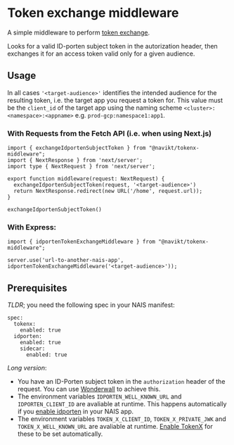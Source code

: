# Token exchange middleware

A simple middleware to perform [token exchange](https://doc.nais.io/security/auth/tokenx/?h=tokenx). 

Looks for a valid ID-porten subject token in the autorization header, then exchanges it for an access token valid only for a given audience. 

## Usage

In all cases `'<target-audience>'` identifies the intended audience for the resulting token, i.e. the target app you request a token for. This value must be the `client_id` of the target app using the naming scheme `<cluster>:<namespace>:<appname>` e.g. `prod-gcp:namespace1:app1`.

### With Requests from the Fetch API (i.e. when using Next.js)
```
import { exchangeIdportenSubjectToken } from "@navikt/tokenx-middleware";
import { NextResponse } from 'next/server';
import type { NextRequest } from 'next/server';
 
export function middleware(request: NextRequest) {
  exchangeIdportenSubjectToken(request, '<target-audience>')
  return NextResponse.redirect(new URL('/home', request.url));
}

exchangeIdportenSubjectToken()
```

### With Express:
```
import { idportenTokenExchangeMiddleware } from "@navikt/tokenx-middleware";

server.use('url-to-another-nais-app', idportenTokenExchangeMiddleware('<target-audience>'));
```

## Prerequisites
*TLDR*; you need the following spec in your NAIS manifest: 
```
spec:
  tokenx:
    enabled: true
  idporten:
    enabled: true
    sidecar:
      enabled: true
```

*Long version*:  
- You have an ID-Porten subject token in the `authorization` header of the request. You can use [Wonderwall](https://doc.nais.io/appendix/wonderwall/?h=wonderwall) to achieve this. 
- The environment variables `IDPORTEN_WELL_KNOWN_URL` and `IDPORTEN_CLIENT_ID` are avaliable at runtime. This happens automatically if you [enable idporten](https://doc.nais.io/security/auth/idporten/?h=idporten#runtime-variables-credentials) in your NAIS app.
- The environment variables `TOKEN_X_CLIENT_ID`, `TOKEN_X_PRIVATE_JWK` and `TOKEN_X_WELL_KNOWN_URL` are avaliable at runtime. [Enable TokenX](https://doc.nais.io/security/auth/tokenx/?h=tokenx) for these to be set automatically. 

